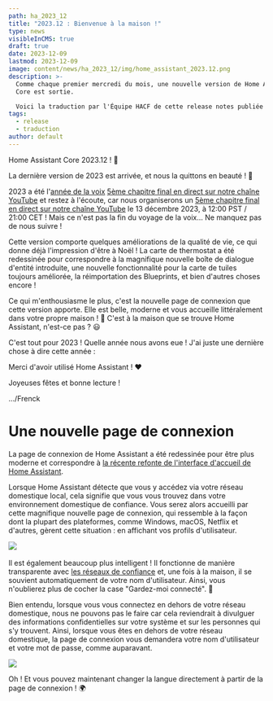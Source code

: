 ```yaml
---
path: ha_2023_12
title: "2023.12 : Bienvenue à la maison !"
type: news
visibleInCMS: true
draft: true
date: 2023-12-09
lastmod: 2023-12-09
image: content/news/ha_2023_12/img/home_assistant_2023.12.png
description: >-
  Comme chaque premier mercredi du mois, une nouvelle version de Home Assistant
  Core est sortie.

  Voici la traduction par l'Équipe HACF de cette release notes publiée par Nabu Casa.
tags:
  - release
  - traduction
author: default
---
```

Home Assistant Core 2023.12 ! 🎄





La dernière version de 2023 est arrivée, et nous la quittons en beauté ! 🎉





2023 a été l'[année de la voix](https://www.home-assistant.io/blog/2022/12/20/year-of-voice/)
[5ème chapitre final en direct sur notre chaîne YouTube](https://www.youtube.com/watch?v=djEkgoS5dDQ) et restez à l'écoute, car nous organiserons un [5ème chapitre final en direct sur notre chaîne YouTube](https://www.youtube.com/watch?v=djEkgoS5dDQ) le 13 décembre 2023, à 12:00 PST / 21:00 CET ! Mais ce n'est pas la fin du voyage de la voix... Ne manquez pas de nous suivre !





Cette version comporte quelques améliorations de la qualité de vie, ce qui donne déjà l'impression d'être à Noël ! La carte de thermostat a été redessinée pour correspondre à la magnifique nouvelle boîte de dialogue d'entité introduite, une nouvelle fonctionnalité pour la carte de tuiles toujours améliorée, la réimportation des Blueprints, et bien d'autres choses encore !





Ce qui m'enthousiasme le plus, c'est la nouvelle page de connexion que cette version apporte. Elle est belle, moderne et vous accueille littéralement dans votre propre maison ! 🏡 C'est à la maison que se trouve Home Assistant, n'est-ce pas ? 😃





C'est tout pour 2023 ! Quelle année nous avons eue ! J'ai juste une dernière chose à dire cette année :





Merci d'avoir utilisé Home Assistant ! ❤️





Joyeuses fêtes et bonne lecture !





.../Frenck





# Une nouvelle page de connexion









La page de connexion de Home Assistant a été redessinée pour être plus moderne et correspondre à [la récente refonte de l'interface d'accueil de Home Assistant](https://www.home-assistant.io/blog/2023/09/06/release-20239/#onboarding).









Lorsque Home Assistant détecte que vous y accédez via votre réseau domestique local, cela signifie que vous vous trouvez dans votre environnement domestique de confiance. Vous serez alors accueilli par cette magnifique nouvelle page de connexion, qui ressemble à la façon dont la plupart des plateformes, comme Windows, macOS, Netflix et d'autres, gèrent cette situation : en affichant vos profils d'utilisateur.

![](https://www.home-assistant.io/images/blog/2023-12/new-login-screen.png)
![]()








Il est également beaucoup plus intelligent ! Il fonctionne de manière transparente avec [les réseaux de confiance](https://www.home-assistant.io/docs/authentication/providers/#trusted-networks) et, une fois à la maison, il se souvient automatiquement de votre nom d'utilisateur. Ainsi, vous n'oublierez plus de cocher la case "Gardez-moi connecté". 👊









Bien entendu, lorsque vous vous connectez en dehors de votre réseau domestique, nous ne pouvons pas le faire car cela reviendrait à divulguer des informations confidentielles sur votre système et sur les personnes qui s'y trouvent. Ainsi, lorsque vous êtes en dehors de votre réseau domestique, la page de connexion vous demandera votre nom d'utilisateur et votre mot de passe, comme auparavant.

![](https://www.home-assistant.io/images/blog/2023-12/new-login-external-network.png)








Oh ! Et vous pouvez maintenant changer la langue directement à partir de la page de connexion ! 🌍
